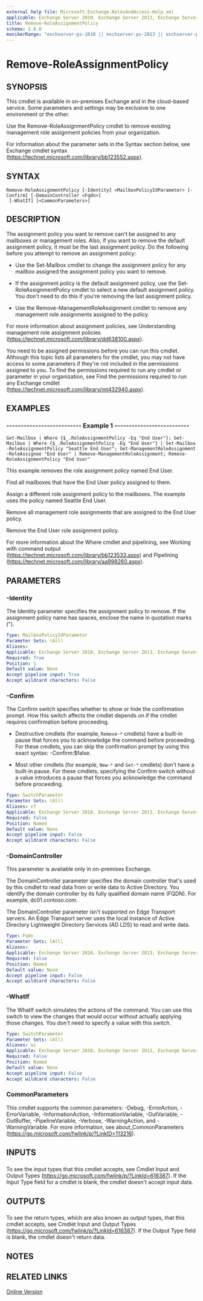 ```yaml
---
external help file: Microsoft.Exchange.RolesAndAccess-Help.xml
applicable: Exchange Server 2010, Exchange Server 2013, Exchange Server 2016, Exchange Online
title: Remove-RoleAssignmentPolicy
schema: 2.0.0
monikerRange: "exchserver-ps-2010 || exchserver-ps-2013 || exchserver-ps-2016 || exchonline-ps"
---
```


# Remove-RoleAssignmentPolicy

## SYNOPSIS
This cmdlet is available in on-premises Exchange and in the cloud-based service. Some parameters and settings may be exclusive to one environment or the other.

Use the Remove-RoleAssignmentPolicy cmdlet to remove existing management role assignment policies from your organization.

For information about the parameter sets in the Syntax section below, see Exchange cmdlet syntax (https://technet.microsoft.com/library/bb123552.aspx).

## SYNTAX

```
Remove-RoleAssignmentPolicy [-Identity] <MailboxPolicyIdParameter> [-Confirm] [-DomainController <Fqdn>]
 [-WhatIf] [<CommonParameters>]
```

## DESCRIPTION
The assignment policy you want to remove can't be assigned to any mailboxes or management roles. Also, if you want to remove the default assignment policy, it must be the last assignment policy. Do the following before you attempt to remove an assignment policy:

- Use the Set-Mailbox cmdlet to change the assignment policy for any mailbox assigned the assignment policy you want to remove.

- If the assignment policy is the default assignment policy, use the Set-RoleAssignmentPolicy cmdlet to select a new default assignment policy. You don't need to do this if you're removing the last assignment policy.

- Use the Remove-ManagementRoleAssignment cmdlet to remove any management role assignments assigned to the policy.

For more information about assignment policies, see Understanding management role assignment policies (https://technet.microsoft.com/library/dd638100.aspx).

You need to be assigned permissions before you can run this cmdlet. Although this topic lists all parameters for the cmdlet, you may not have access to some parameters if they're not included in the permissions assigned to you. To find the permissions required to run any cmdlet or parameter in your organization, see Find the permissions required to run any Exchange cmdlet (https://technet.microsoft.com/library/mt432940.aspx).

## EXAMPLES

### -------------------------- Example 1 --------------------------
```
Get-Mailbox | Where {$_.RoleAssignmentPolicy -Eq "End User"}; Get-Mailbox | Where {$_.RoleAssignmentPolicy -Eq "End User"} | Set-Mailbox -RoleAssignmentPolicy "Seattle End User"; Get-ManagementRoleAssignment -RoleAssignee "End User" | Remove-ManagementRoleAssignment; Remove-RoleAssignmentPolicy "End User"
```

This example removes the role assignment policy named End User.

Find all mailboxes that have the End User policy assigned to them.

Assign a different role assignment policy to the mailboxes. The example uses the policy named Seattle End User.

Remove all management role assignments that are assigned to the End User policy.

Remove the End User role assignment policy.

For more information about the Where cmdlet and pipelining, see Working with command output (https://technet.microsoft.com/library/bb123533.aspx) and Pipelining (https://technet.microsoft.com/library/aa998260.aspx).

## PARAMETERS

### -Identity
The Identity parameter specifies the assignment policy to remove. If the assignment policy name has spaces, enclose the name in quotation marks (").

```yaml
Type: MailboxPolicyIdParameter
Parameter Sets: (All)
Aliases:
Applicable: Exchange Server 2010, Exchange Server 2013, Exchange Server 2016, Exchange Online
Required: True
Position: 1
Default value: None
Accept pipeline input: True
Accept wildcard characters: False
```

### -Confirm
The Confirm switch specifies whether to show or hide the confirmation prompt. How this switch affects the cmdlet depends on if the cmdlet requires confirmation before proceeding.

- Destructive cmdlets (for example, `Remove-*` cmdlets) have a built-in pause that forces you to acknowledge the command before proceeding. For these cmdlets, you can skip the confirmation prompt by using this exact syntax: -Confirm:$false.

- Most other cmdlets (for example, `New-*` and `Set-*` cmdlets) don't have a built-in pause. For these cmdlets, specifying the Confirm switch without a value introduces a pause that forces you acknowledge the command before proceeding.

```yaml
Type: SwitchParameter
Parameter Sets: (All)
Aliases: cf
Applicable: Exchange Server 2010, Exchange Server 2013, Exchange Server 2016, Exchange Online
Required: False
Position: Named
Default value: None
Accept pipeline input: False
Accept wildcard characters: False
```

### -DomainController
This parameter is available only in on-premises Exchange.

The DomainController parameter specifies the domain controller that's used by this cmdlet to read data from or write data to Active Directory. You identify the domain controller by its fully qualified domain name (FQDN). For example, dc01.contoso.com.

The DomainController parameter isn't supported on Edge Transport servers. An Edge Transport server uses the local instance of Active Directory Lightweight Directory Services (AD LDS) to read and write data.

```yaml
Type: Fqdn
Parameter Sets: (All)
Aliases:
Applicable: Exchange Server 2010, Exchange Server 2013, Exchange Server 2016
Required: False
Position: Named
Default value: None
Accept pipeline input: False
Accept wildcard characters: False
```

### -WhatIf
The WhatIf switch simulates the actions of the command. You can use this switch to view the changes that would occur without actually applying those changes. You don't need to specify a value with this switch.

```yaml
Type: SwitchParameter
Parameter Sets: (All)
Aliases: wi
Applicable: Exchange Server 2010, Exchange Server 2013, Exchange Server 2016, Exchange Online
Required: False
Position: Named
Default value: None
Accept pipeline input: False
Accept wildcard characters: False
```

### CommonParameters
This cmdlet supports the common parameters: -Debug, -ErrorAction, -ErrorVariable, -InformationAction, -InformationVariable, -OutVariable, -OutBuffer, -PipelineVariable, -Verbose, -WarningAction, and -WarningVariable. For more information, see about_CommonParameters (https://go.microsoft.com/fwlink/p/?LinkID=113216).

## INPUTS

###  
To see the input types that this cmdlet accepts, see Cmdlet Input and Output Types (https://go.microsoft.com/fwlink/p/?LinkId=616387). If the Input Type field for a cmdlet is blank, the cmdlet doesn't accept input data.

## OUTPUTS

###  
To see the return types, which are also known as output types, that this cmdlet accepts, see Cmdlet Input and Output Types (https://go.microsoft.com/fwlink/p/?LinkId=616387). If the Output Type field is blank, the cmdlet doesn't return data.

## NOTES

## RELATED LINKS

[Online Version](https://technet.microsoft.com/library/cfcfe435-cd52-4d40-a298-0c1ca11b8995.aspx)
